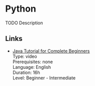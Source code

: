 # Python

TODO Description

## Links

- [Java Tutorial for Complete Beginners](https://www.udemy.com/java-tutorial/)  
  Type: video  
  Prerequisites: none  
  Language: English  
  Duration: 16h  
  Level: Beginner - Intermediate

